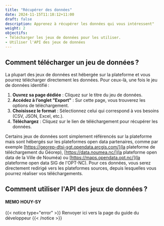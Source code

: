 ```yaml
---
title: "Récupérer des données"
date: 2024-11-15T11:18:12+11:00
draft: false
description: Apprenez à récupérer les données qui vous intéressent"
weight: 2
objectifs:
- Télécharger les jeux de données pour les utiliser.
- Utiliser l'API des jeux de données
---
```



## Comment télécharger un jeu de données ?

La plupart des jeux de données est hébergée sur la plateforme et vous pourrez télécharger directement les données. 
Pour ceux-là, une fois le jeu de données identifié :
1. **Ouvrez sa page dédiée** : Cliquez sur le titre du jeu de données.  
2. **Accédez à l’onglet "Export"** : Sur cette page, vous trouverez les options de téléchargement.  
3. **Choisissez le format** : Sélectionnez celui qui correspond à vos besoins (CSV, JSON, Excel, etc.).  
4. **Téléchargez** : Cliquez sur le lien de téléchargement pour récupérer les données.  

Certains jeux de données sont simplement référencés sur la plateforme mais sont hébergés sur les plateformes open data partenaires, comme par exemple [https://georep-dtsi-sgt.opendata.arcgis.com/](la plateforme de téléchargement du Géorep), [https://data.noumea.nc/](la plateforme open data de la Ville de Nouméa) ou [https://maps.opendata.opt.nc/](la plateforme open data SIG de l'OPT-NC). Pour ces données, vous serez directement redirigé vers les plateformes sources, depuis lesquelles vous pourrez réaliser vos téléchargements.

## Comment utiliser l'API des jeux de données ?
#### MEMO HOUY-SY
{{< notice type="error" >}}
Renvoyer ici vers la page du guide du développeur
{{< /notice >}}
